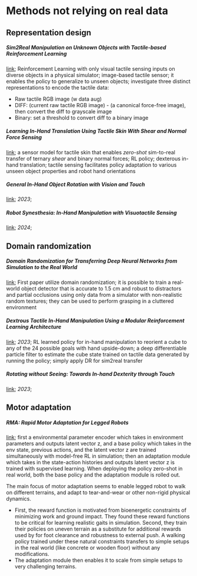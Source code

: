# Methods not relying on real data

## Representation design

##### Sim2Real Manipulation on Unknown Objects with Tactile-based Reinforcement Learning

[link](https://ieeexplore.ieee.org/abstract/document/10611113); Reinforcement Learning with only visual tactile sensing inputs on diverse objects in a physical simulator; image-based tactile sensor; it enables the policy to generalize to unseen objects; investigate three distinct representations to encode the tactile data:

- Raw tactile RGB image (w data aug)
- DIFF: (current raw tactile RGB image) - (a canonical force-free image), then convert the diff to grayscale image
- Binary: set a threshold to convert diff to a binary image



##### Learning In-Hand Translation Using Tactile Skin With Shear and Normal Force Sensing

[link](https://arxiv.org/abs/2407.07885); a sensor model for tactile skin that enables *zero-shot* sim-to-real transfer of ternary *shear* and binary normal forces; RL policy; dexterous in-hand translation; tactile sensing facilitates policy adaptation to various unseen object properties and robot hand orientations



##### General In-Hand Object Rotation with Vision and Touch

[link](https://arxiv.org/abs/2309.09979); *2023*; 



##### Robot Synesthesia: In-Hand Manipulation with Visuotactile Sensing

[link](https://arxiv.org/abs/2312.01853); *2024*; 



## Domain randomization

##### Domain Randomization for Transferring Deep Neural Networks from Simulation to the Real World

[link](https://arxiv.org/abs/1703.06907); First paper utilize domain randomization; it is possible to train a real-world object detector that is accurate to 1.5 cm and robust to distractors and partial occlusions using only data from a simulator with non-realistic random textures; they can be used to perform grasping in a cluttered environment



##### Dextrous Tactile In-Hand Manipulation Using a Modular Reinforcement Learning Architecture

[link](https://arxiv.org/abs/2303.04705); *2023*; RL learned policy for in-hand manipulation to reorient a cube to any of the 24 possible goals with hand upside-down; a deep differentiable particle filter to estimate the cube state trained on tactile data generated by running the policy; simply apply DR for sim2real transfer



##### Rotating without Seeing: Towards In-hand Dexterity through Touch

[link](https://arxiv.org/abs/2303.10880); *2023*; 



## Motor adaptation

##### RMA: Rapid Motor Adaptation for Legged Robots

[link](https://arxiv.org/abs/2107.04034); first a environmental parameter encoder which takes in environment parameters and outputs latent vector z, and a base policy which takes in the env state, previous actions, and the latent vector z are trained simultaneously with model-free RL in simulation; then an adaptation module which takes in the state-action histories and outputs latent vector z is trained with supervised learning. When deploying the policy zero-shot in real world, both the base policy and the adaptation module is rolled out.

The main focus of motor adaptation seems to enable legged robot to walk on different terrains, and adapt to tear-and-wear or other non-rigid physical dynamics.

- First, the reward function is motivated from bioenergetic constraints of minimizing work and ground impact. They found these reward functions to be critical for learning realistic gaits in simulation. Second, they train their policies on uneven terrain as a substitute for additional rewards used by for foot clearance and robustness to external push. A walking policy trained under these natural constraints transfers to simple setups in the real world (like concrete or wooden floor) without any modifications.
- The adaptation module then enables it to scale from simple setups to very challenging terrains.
